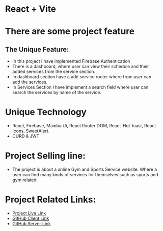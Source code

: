 # React + Vite

# There are some project feature
## The Unique Feature:
- In this project I have implemented Firebase Authentication
- There is a dashboard, where user can view their schedule and their added services from the service section.
- In dashboard section have a add service router where from user can add the services.
- In Services Section I have implement a search field where user can search the services by name of the service.
# Unique Technology
- React, Firebase, Mamba Ui, React Router DOM, React-Hot-toast, React Icons, SweetAlert.
- CURD & JWT

# Project Selling line:
- The project is about a online Gym and Sports Service website. Where a user can find many kinds of services for themselves such as sports and gym related. 


# Project Related Links:

- [Project Live Link](https://the-career-maker-gamma.vercel.app/)
- [GitHub Client Link](https://github.com/Priyanka-Das-Dipa/the_career_maker)
- [GitHub Server Link](https://github.com/Priyanka-Das-Dipa/the-career-maker-server)

